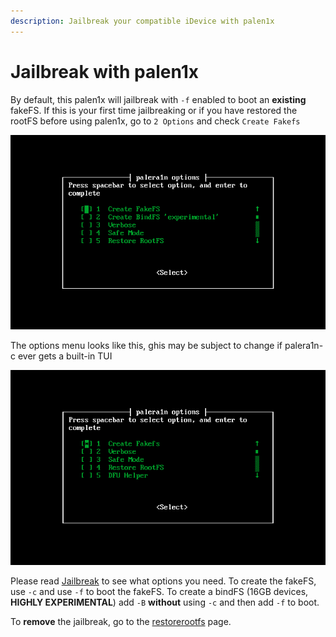 ```yaml
---
description: Jailbreak your compatible iDevice with palen1x
---
```


# Jailbreak with palen1x

By default, this palen1x will jailbreak with `-f` enabled to boot an **existing** fakeFS. If this is your first time jailbreaking or if you have restored the rootFS before using palen1x, go to `2 Options` and check `Create Fakefs`

![](../.gitbook/assets/image.png)

The options menu looks like this, ghis may be subject to change if palera1n-c ever gets a built-in TUI

![](<../.gitbook/assets/image (2).png>)

Please read [Jailbreak](../usage/jailbreak.md) to see what options you need. To create the fakeFS, use `-c` and use `-f` to boot the fakeFS. To create a bindFS (16GB devices, **HIGHLY EXPERIMENTAL**) add `-B` **without** using `-c` and then add `-f` to boot. 

To **remove** the jailbreak, go to the [restorerootfs](./restorerootfs-with-palen1x.md) page. 
